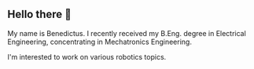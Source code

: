 ## Hello there 👋

My name is Benedictus. I recently received my B.Eng. degree in Electrical Engineering, concentrating in Mechatronics Engineering.

I'm interested to work on various robotics topics.





<!--
**bentuschristo/bentuschristo** is a ✨ _special_ ✨ repository because its `README.md` (this file) appears on your GitHub profile.

Here are some ideas to get you started:

- 🔭 I’m currently working on ...
- 🌱 I’m currently learning ...
- 👯 I’m looking to collaborate on ...
- 🤔 I’m looking for help with ...
- 💬 Ask me about ...
- 📫 How to reach me: ...
- 😄 Pronouns: ...
- ⚡ Fun fact: ...
-->
